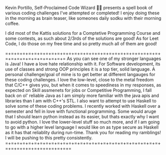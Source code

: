 Kevin Portillo, Self-Proclaimed Code Wizard 🧙‍♂️ presents a spell book of various coding challenges I've attempted or completed!
I enjoy doing these in the morning as brain teaser, like someones daily sodku with their morning coffee.

I did most of the Kattis solutions for a Comptetive Programming Course and some contests, as such about 2/3rds of the solutions are good!
As for Leet Code, I do those on my free time and so pretty much all of them are good! 

=+=+=+=+=+=+=+=+=+=+=+=+=+=+=+=+=+=+=+=+=+=+=+=+=+=+=+=+=+=+=+=+=+=+=+=+=+=
As you can see one of my stronger languages is Java! I have a love hate relationship with it. 
For Software development, its use of classes and strong OOP principles it is a top tier, solid language.
A personal challenge/goal of mine is to get better at different langauges for these coding challenges. I love the low-level, close to the metal freedom that C/C++ gives you, but when it comes to speediness in my responses, as expected on Skill assmenets for jobs or Competitive Programming, I fall back on ol' reliable Java as I am simply more familiar with the java apis and libraries than I am with C++'s STL.
I also want to attempt to use Haskell to solve some of these coding problems. I recently worked with Haskell over a semester and fell in love with functional programming. Some would aruge that I should learn python instead as its easier, but thats exactly why I want to avoid python. I love the lower-level stuff so much more, and if I am going to go with a higher level language I would like on as type secure as Haskell as it has that reliablity during run-time.
Thank you for reading my ramblings! I will be pushing to this pretty consistently.
=+=+=+=+=+=+=+=+=+=+=+=+=+=+=+=+=+=+=+=+=+=+=+=+=+=+=+=+=+=+=+=+=+=+=+=+=+=+=
